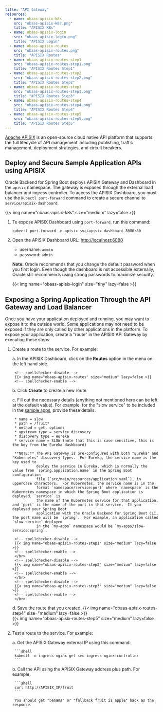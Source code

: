 ```yaml
---
title: "API Gateway"
resources:
  - name: obaas-apisix-k8s
    src: "obaas-apisix-k8s.png"
    title: "APISIX K8s"
  - name: obaas-apisix-login
    src: "obaas-apisix-login.png"
    title: "APISIX Login"
  - name: obaas-apisix-routes
    src: "obaas-apisix-routes.png"
    title: "APISIX Routes"
  - name: obaas-apisix-routes-step1
    src: "obaas-apisix-routes-step1.png"
    title: "APISIX Routes Step1"
  - name: obaas-apisix-routes-step2
    src: "obaas-apisix-routes-step2.png"
    title: "APISIX Routes Step2"
  - name: obaas-apisix-routes-step3
    src: "obaas-apisix-routes-step3.png"
    title: "APISIX Routes Step3"
  - name: obaas-apisix-routes-step4
    src: "obaas-apisix-routes-step4.png"
    title: "APISIX Routes Step4"
  - name: obaas-apisix-routes-step5
    src: "obaas-apisix-routes-step5.png"
    title: "APISIX Routes Step5"
---
```


[Apache APISIX](https://apisix.apache.org) is an open-source cloud native API platform that supports the full lifecycle of API management including publishing,
traffic management, deployment strategies, and circuit breakers.

## Deploy and Secure Sample Application APIs using APISIX

Oracle Backend for Spring Boot deploys APISIX Gateway and Dashboard in the `apisix` namespace. The gateway is exposed through the external load balancer and
ingress controller.  To access the APISIX Dashboard, you must use the `kubectl port-forward` command to create a secure channel to `service/apisix-dashboard`.

<!-- spellchecker-disable -->
{{< img name="obaas-apisix-k8s" size="medium" lazy=false >}}
<!-- spellchecker-enable -->

1. To expose APISIX Dashboard using `port-forward`, run this command:

    ```shell
    kubectl port-forward -n apisix svc/apisix-dashboard 8080:80
    ```

2. Open the APISIX Dashboard URL: <http://localhost:8080>

    * username: `admin`
    * password: `admin`

    **Note:** Oracle recommends that you change the default password when you first login.  Even though the dashboard is not accessible externally,
    Oracle still recommends using strong passwords to maximize security.

    <!-- spellchecker-disable -->
    {{< img name="obaas-apisix-login" size="tiny" lazy=false >}}
    <!-- spellchecker-enable -->

## Exposing a Spring Application Through the API Gateway and Load Balancer

Once you have your application deployed and running, you may want to expose it to the outside world. Some applications may not need to be
exposed if they are only called by other applications in the platform.
To expose your application, create a "route" in the APISIX API Gateway by executing these steps:

1. Create a route to the service. For example:

    a. In the APISIX Dashboard, click on the **Routes** option in the menu on the left hand side.

        <!-- spellchecker-disable -->
        {{< img name="obaas-apisix-routes" size="medium" lazy=false >}}
        <!-- spellchecker-enable -->

    b. Click **Create** to create a new route.
    
	c. Fill out the necessary details (anything not mentioned here can be left at the default value). For example, for the "slow service"
       to be included in the [sample apps](../../sample-apps), provide these details:
	   
        * name = slow
        * path = /fruit*
        * method = get, options
        * upstream type = service discovery
        * discovery type = eureka
        * service name = SLOW (note that this is case sensitive, this is the key from the Eureka dashboard)

        **NOTE:** The API Gateway is pre-configured with both "Eureka" and "Kubernetes" discovery types.  For Eureka, the service name is the key used to
		          deploy the service in Eureka, which is normally the value from `spring.application.name` in the Spring Boot configuration
				  file (`src/main/resources/application.yaml`), in uppercase characters.  For Kubernetes, the service name is in the
				  format `namespace/service:port` where `namespace` is the Kubernetes namespace in which the Spring Boot application is deployed, `service` is
				  the name of the Kubernetes service for that application, and `port` is the name of the port in that service.  If you deployed your Spring Boot
				  application with the Oracle Backend for Spring Boot CLI, the port name will be `spring`.  For example, an application called `slow-service` deployed
				  in the `my-apps` namespace would be `my-apps/slow-service:spring`.

        <!-- spellchecker-disable -->
        {{< img name="obaas-apisix-routes-step1" size="medium" lazy=false >}}
        <!-- spellchecker-enable -->
        </br>
        <!-- spellchecker-disable -->
        {{< img name="obaas-apisix-routes-step2" size="medium" lazy=false >}}
        <!-- spellchecker-enable -->
        </br>
        <!-- spellchecker-disable -->
        {{< img name="obaas-apisix-routes-step3" size="medium" lazy=false >}}
        <!-- spellchecker-enable -->
        </br>

    d. Save the route that you created.
        <!-- spellchecker-disable -->
        {{< img name="obaas-apisix-routes-step4" size="medium" lazy=false >}}
        <!-- spellchecker-enable -->
        </br>
        <!-- spellchecker-disable -->
        {{< img name="obaas-apisix-routes-step5" size="medium" lazy=false >}}
        <!-- spellchecker-enable -->
        </br>

2. Test a route to the service. For example:

    a. Get the APISIX Gateway external IP using this command:

        ```shell
        kubectl -n ingress-nginx get svc ingress-nginx-controller
        ```

    b. Call the API using the APISIX Gateway address plus path. For example:

        ```shell
        curl http://APISIX_IP/fruit
        ```

        You should get "banana" or "fallback fruit is apple" back as the response.
